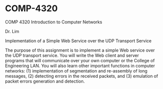 # COMP-4320

COMP 4320 Introduction to Computer Networks 

Dr. Lim

Implementation of a Simple Web Service  over the UDP Transport Service 



The purpose of this assignment is to implement a simple Web service over the UDP transport service. 
You will write the Web client and server programs that will communicate over your own computer or the College of Engineering LAN. 
You will also learn other important functions in computer networks: (1) implementation of segmentation and re-assembly of long messages, (2) detecting errors in the received packets, and (3) emulation of packet errors generation and detection. 
